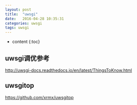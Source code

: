 ```yaml
---
layout: post
title:  "uwsgi"
date:   2016-04-28 10:35:31
categories: uwsgi
tags: uwsgi
---
```


* content
{:toc}


## uwsgi调优参考

http://uwsgi-docs.readthedocs.io/en/latest/ThingsToKnow.html

## uwsgitop

https://github.com/xrmx/uwsgitop


